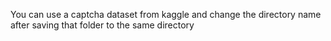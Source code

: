 You can use a captcha dataset from kaggle
and change the directory name after saving that folder to the same directory
